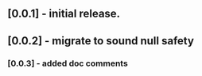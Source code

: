 ## [0.0.1] - initial release.
## [0.0.2] - migrate to sound null safety
### [0.0.3] - added doc comments

